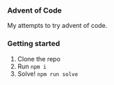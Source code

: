 ### Advent of Code

My attempts to try advent of code.

### Getting started

1. Clone the repo
2. Run `npm i`
3. Solve! `npm run solve`
